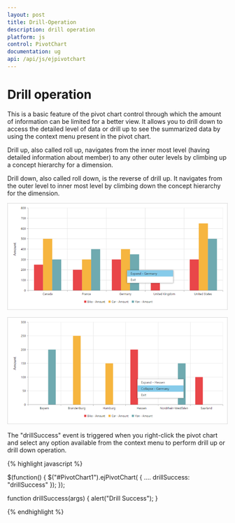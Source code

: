 ```yaml
---
layout: post
title: Drill-Operation
description: drill operation
platform: js
control: PivotChart
documentation: ug
api: /api/js/ejpivotchart
---
```


# Drill operation

This is a basic feature of the pivot chart control through which the amount of information can be limited for a better view. It allows you to drill down to access the detailed level of data or drill up to see the summarized data by using the context menu present in the pivot chart.
 
Drill up, also called roll up, navigates from the inner most level (having detailed information about member) to any other outer levels by climbing up a concept hierarchy for a dimension.
 
Drill down, also called roll down, is the reverse of drill up. It navigates from the outer level to inner most level by climbing down the concept hierarchy for the dimension.

![](Drill-Operation_images/Drill_img1.png)

![](Drill-Operation_images/Drill_img2.png)

The "drillSuccess" event is triggered when you right-click the pivot chart and select any option available from the context menu to perform drill up or drill down operation.

{% highlight javascript %}

$(function()
{
    $("#PivotChart1").ejPivotChart(
    {
        ....
        drillSuccess: "drillSuccess"
    });
});

function drillSuccess(args)
{
    alert("Drill Success");
}

{% endhighlight %}



